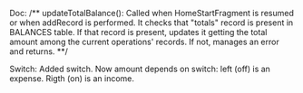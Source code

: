 Doc:
/** 
updateTotalBalance():
Called when HomeStartFragment is resumed or when addRecord is performed. It checks that "totals" record is present in BALANCES table. 
If that record is present, updates it getting the total amount among the current operations' records. 
If not, manages an error and returns.
**/

Switch:
Added switch. Now amount depends on switch: left (off) is an expense. Rigth (on) is an income.